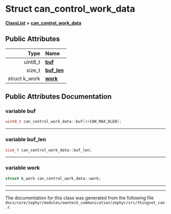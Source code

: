 

# Struct can\_control\_work\_data



[**ClassList**](annotated.md) **>** [**can\_control\_work\_data**](structcan__control__work__data.md)


























## Public Attributes

| Type | Name |
| ---: | :--- |
|  uint8\_t | [**buf**](#variable-buf)  <br> |
|  size\_t | [**buf\_len**](#variable-buf_len)  <br> |
|  struct k\_work | [**work**](#variable-work)  <br> |












































## Public Attributes Documentation




### variable buf 

```C++
uint8_t can_control_work_data::buf[4+CAN_MAX_DLEN];
```




<hr>



### variable buf\_len 

```C++
size_t can_control_work_data::buf_len;
```




<hr>



### variable work 

```C++
struct k_work can_control_work_data::work;
```




<hr>

------------------------------
The documentation for this class was generated from the following file `docs/core/zephyr/modules/owntech_communication/zephyr/src/thingset_can.c`

